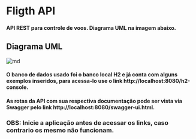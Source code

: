# Fligth API

#### API REST para controle de voos. Diagrama UML na imagem abaixo. 

## Diagrama UML
![md](https://user-images.githubusercontent.com/55297869/154948847-d38125b5-a833-4552-8e6f-21683abe28d9.jpeg)

#### O banco de dados usado foi o banco local H2 e já conta com alguns exemplos inseridos, para acessa-lo use o link http://localhost:8080/h2-console.

#### As rotas da API com sua respectiva documentação pode ser vista via Swagger pelo link http://localhost:8080/swagger-ui.html.

### OBS: Inicie a aplicação antes de acessar os links, caso contrario os mesmo não funcionam.
